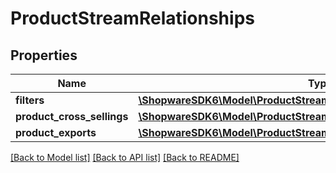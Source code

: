 # ProductStreamRelationships

## Properties
Name | Type | Description | Notes
------------ | ------------- | ------------- | -------------
**filters** | [**\ShopwareSDK6\Model\ProductStreamRelationshipsFilters**](ProductStreamRelationshipsFilters.md) |  | [optional] 
**product_cross_sellings** | [**\ShopwareSDK6\Model\ProductStreamRelationshipsProductCrossSellings**](ProductStreamRelationshipsProductCrossSellings.md) |  | [optional] 
**product_exports** | [**\ShopwareSDK6\Model\ProductStreamRelationshipsProductExports**](ProductStreamRelationshipsProductExports.md) |  | [optional] 

[[Back to Model list]](../../README.md#documentation-for-models) [[Back to API list]](../../README.md#documentation-for-api-endpoints) [[Back to README]](../../README.md)

